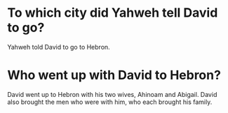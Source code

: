 # To which city did Yahweh tell David to go?

Yahweh told David to go to Hebron.

# Who went up with David to Hebron?

David went up to Hebron with his two wives, Ahinoam and Abigail. David also brought the men who were with him, who each brought his family.
